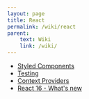 ```yaml
---
layout: page
title: React
permalink: /wiki/react
parent:
    text: Wiki
    link: /wiki/
---
```


- [Styled Components](/wiki/react/styled-components)
- [Testing](/wiki/react/styled-components)
- [Context Providers](/wiki/react/context-providers)
- [React 16 - What's new](/wiki/react/react-16)